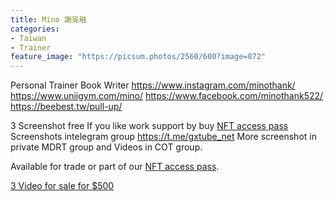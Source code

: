 ```yaml
---
title: Mino 謝旻融
categories:
- Taiwan
- Trainer
feature_image: "https://picsum.photos/2560/600?image=872"
---
```


Personal Trainer
Book Writer
https://www.instagram.com/minothank/
https://www.uniigym.com/mino/
https://www.facebook.com/minothank522/
https://beebest.tw/pull-up/



<!-- more -->



3 Screenshot free
If you like work support by buy [NFT access pass](https://opensea.io/collection/thevinylshacktastycollection?search%5BsortAscending%5D=true&search%5BsortBy%5D=PRICE&search%5Btoggles%5D%5B0%5D=BUY_NOW)
Screenshots intelegram group https://t.me/gxtube_net More screenshot in private MDRT group and Videos in COT group.

Available for trade or part of our [NFT access pass](https://opensea.io/collection/thevinylshacktastycollection?search%5BsortAscending%5D=true&search%5BsortBy%5D=PRICE&search%5Btoggles%5D%5B0%5D=BUY_NOW). 

[3 Video for sale for $500](https://shoppy.gg/product/YlrDTYR) 
